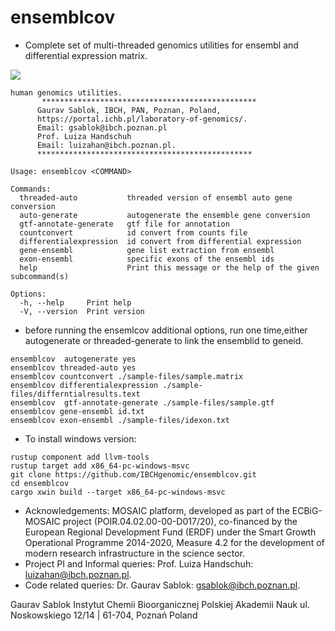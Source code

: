 # ensemblcov

- Complete set of multi-threaded genomics utilities for ensembl and differential expression matrix.

![](https://github.com/IBCHgenomic/eVaiutilities/blob/main/logo.png)

```
human genomics utilities.
       ************************************************
      Gaurav Sablok, IBCH, PAN, Poznan, Poland,
      https://portal.ichb.pl/laboratory-of-genomics/.
      Email: gsablok@ibch.poznan.pl
      Prof. Luiza Handschuh
      Email: luizahan@ibch.poznan.pl.
      ************************************************

Usage: ensemblcov <COMMAND>

Commands:
  threaded-auto           threaded version of ensembl auto gene conversion
  auto-generate           autogenerate the ensemble gene conversion
  gtf-annotate-generate   gtf file for annotation
  countconvert            id convert from counts file
  differentialexpression  id convert from differential expression
  gene-ensembl            gene list extraction from ensembl
  exon-ensembl            specific exons of the ensembl ids
  help                    Print this message or the help of the given subcommand(s)

Options:
  -h, --help     Print help
  -V, --version  Print version
```

- before running the ensemlcov additional options, run one time,either autogenerate or threaded-generate to link the ensemblid to geneid.

```
ensemblcov  autogenerate yes
ensemblcov threaded-auto yes
ensemblcov countconvert ./sample-files/sample.matrix
ensemblcov differentialexpression ./sample-files/differntialresults.text
ensemblcov  gtf-annotate-generate ./sample-files/sample.gtf
ensemblcov gene-ensembl id.txt
ensemblcov exon-ensembl ./sample-files/idexon.txt
```

- To install windows version:
```
rustup component add llvm-tools
rustup target add x86_64-pc-windows-msvc
git clone https://github.com/IBCHgenomic/ensemblcov.git
cd ensemblcov
cargo xwin build --target x86_64-pc-windows-msvc
```

- Acknowledgements: MOSAIC platform, developed as part of the ECBiG-MOSAIC project (POIR.04.02.00-00-D017/20), co-financed by the European Regional Development Fund (ERDF) under the Smart Growth Operational Programme 2014-2020, Measure 4.2 for the development of modern research infrastructure in the science sector.
- Project PI and Informal queries: Prof. Luiza Handschuh: luizahan@ibch.poznan.pl.
- Code related queries: Dr. Gaurav Sablok: gsablok@ibch.poznan.pl.

Gaurav Sablok Instytut Chemii Bioorganicznej Polskiej Akademii Nauk ul. Noskowskiego 12/14 | 61-704, Poznań Poland
